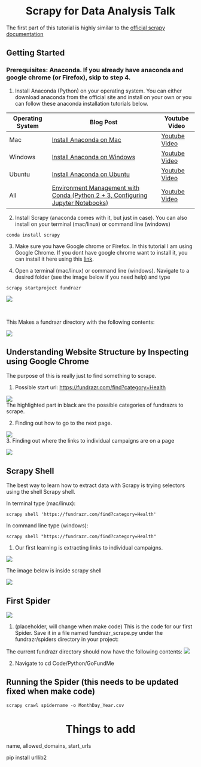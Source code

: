 <h1 align="center"> Scrapy for Data Analysis Talk</h1>

The first part of this tutorial is highly similar to the [official scrapy documentation](https://doc.scrapy.org/en/latest/intro/tutorial.html)

## Getting Started

### Prerequisites: Anaconda. If you already have anaconda and google chrome (or Firefox), skip to step 4.

1. Install Anaconda (Python) on your operating system. You can either download anaconda from the official site and install on your own or you can follow these anaconda installation tutorials below.

Operating System | Blog Post | Youtube Video
--- | --- | ---
Mac | [Install Anaconda on Mac](https://medium.com/@GalarnykMichael/install-python-on-mac-anaconda-ccd9f2014072#.lvhw2gt3k "Install Anaconda on Mac") | [Youtube Video](https://www.youtube.com/watch?v=B6d5LrA8bNE "Youtube Video")
Windows | [Install Anaconda on Windows](https://medium.com/@GalarnykMichael/install-python-on-windows-anaconda-c63c7c3d1444#.66f7y3whf) | [Youtube Video](https://www.youtube.com/watch?v=dgjEUcccRwM)
Ubuntu | [Install Anaconda on Ubuntu](https://medium.com/@GalarnykMichael/install-python-on-ubuntu-anaconda-65623042cb5a#.4kwsp0wjl) | [Youtube Video](https://www.youtube.com/watch?v=jo4RMiM-ihs)
All | [Environment Management with Conda (Python 2 + 3, Configuring Jupyter Notebooks)](https://medium.com/towards-data-science/environment-management-with-conda-python-2-3-b9961a8a5097) | [Youtube Video](https://www.youtube.com/watch?v=rFCBiP9Gkoo)

2. Install Scrapy (anaconda comes with it, but just in case). You can also install on your terminal (mac/linux) or command line (windows)
```
conda install scrapy
```

3. Make sure you have Google chrome or Firefox. In this tutorial I am using Google Chrome. If you dont have google chrome want to install it, you can install it here using this [link](https://support.google.com/chrome/answer/95346?co=GENIE.Platform%3DDesktop&hl=en).

4. Open a terminal (mac/linux) or command line (windows).  Navigate to a desired folder (see the image below if you need help) and type 

```
scrapy startproject fundrazr
```

![](https://github.com/mGalarnyk/Python_Tutorials/blob/master/Scrapy/Tutorial_Images/startProject.png)

<br>

This Makes a fundrazr directory with the following contents:

![](https://github.com/mGalarnyk/Python_Tutorials/blob/master/Scrapy/Tutorial_Images/fundrazrProjectDirectory.png)

## Understanding Website Structure by Inspecting using Google Chrome 
The purpose of this is really just to find something to scrape. 

1. Possible start url: https://fundrazr.com/find?category=Health

![](https://github.com/mGalarnyk/Python_Tutorials/blob/master/Scrapy/Tutorial_Images/StartUrlsFundrazr.png)
<br>
The highlighted part in black are the possible categories of fundrazrs to scrape. 

2. Finding out how to go to the next page. 

![](https://github.com/mGalarnyk/Python_Tutorials/blob/master/Scrapy/Tutorial_Images/inspectNextFigure.png)
<br>
3. Finding out where the links to individual campaigns are on a page

![](https://github.com/mGalarnyk/Python_Tutorials/blob/master/Scrapy/Tutorial_Images/inspectCampaigns.png)

## Scrapy Shell
The best way to learn how to extract data with Scrapy is trying selectors using the shell Scrapy shell. 

In terminal type (mac/linux): 

```
scrapy shell 'https://fundrazr.com/find?category=Health'
```


In command line type (windows): 

```
scrapy shell "https://fundrazr.com/find?category=Health"
```

1. Our first learning is extracting links to individual campaigns. 

![](https://github.com/mGalarnyk/Python_Tutorials/blob/master/Scrapy/Tutorial_Images/campaignLink.png)
<br>

The image below is inside scrapy shell

![](https://github.com/mGalarnyk/Python_Tutorials/blob/master/Scrapy/Tutorial_Images/individualCampaignLinks.png)
<br>

## First Spider

![](https://github.com/mGalarnyk/Python_Tutorials/blob/master/Scrapy/Tutorial_Images/1stSpiderPlaceholder.png)

1. (placeholder, will change when make code) This is the code for our first Spider. Save it in a file named fundrazr_scrape.py under the fundrazr/spiders directory in your project:

The current fundrazr directory should now have the following contents:
![](https://github.com/mGalarnyk/Python_Tutorials/blob/master/Scrapy/Tutorial_Images/DirectoryafterMakingFile.png)

2. Navigate to cd Code/Python/GoFundMe

## Running the Spider (this needs to be updated fixed when make code)

```
scrapy crawl spidername -o MonthDay_Year.csv
```

<h1 align="center"> Things to add </h1>
name, allowed_domains, start_urls

 pip install urllib2
